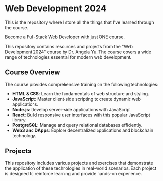 # Web Development 2024

This is the repository where I store all the things that I've learned through the course.

Become a Full-Stack Web Developer with just ONE course. 

This repository contains resources and projects from the "Web Development 2024" course by Dr. Angela Yu. The course covers a wide range of technologies essential for modern web development.

## Course Overview

The course provides comprehensive training on the following technologies:

- **HTML & CSS**: Learn the fundamentals of web structure and styling.
- **JavaScript**: Master client-side scripting to create dynamic web applications.
- **Node.js**: Develop server-side applications with JavaScript.
- **React**: Build responsive user interfaces with this popular JavaScript library.
- **PostgreSQL**: Manage and query relational databases efficiently.
- **Web3 and DApps**: Explore decentralized applications and blockchain technology.

## Projects

This repository includes various projects and exercises that demonstrate the application of these technologies in real-world scenarios. Each project is designed to reinforce learning and provide hands-on experience.

